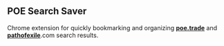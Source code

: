 ## POE Search Saver

Chrome extension for quickly bookmarking and organizing [**poe.trade**](https://poe.trade/ "poe.trade") and [**pathofexile**](https://www.pathofexile.com/trade/ "**pathofexile**").com search results.